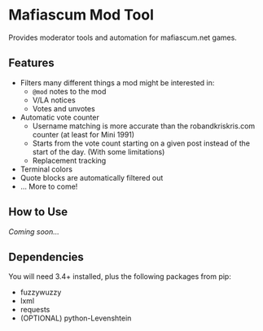 
# Mafiascum Mod Tool

Provides moderator tools and automation for mafiascum.net games.

## Features

* Filters many different things a mod might be interested in:
  * `@mod` notes to the mod
  * V/LA notices
  * Votes and unvotes
* Automatic vote counter
  * Username matching is more accurate than the robandkriskris.com counter (at least for Mini 1991)
  * Starts from the vote count starting on a given post instead of the start of the day. (With some limitations)
  * Replacement tracking
* Terminal colors
* Quote blocks are automatically filtered out
* ... More to come!

## How to Use

_Coming soon..._

## Dependencies

You will need 3.4+ installed, plus the following packages from pip:

* fuzzywuzzy
* lxml
* requests
* (OPTIONAL) python-Levenshtein
